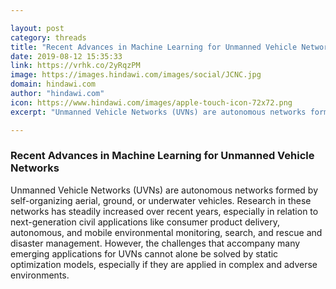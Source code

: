 ```yaml
---

layout: post
category: threads
title: "Recent Advances in Machine Learning for Unmanned Vehicle Networks"
date: 2019-08-12 15:35:33
link: https://vrhk.co/2yRqzPM
image: https://images.hindawi.com/images/social/JCNC.jpg
domain: hindawi.com
author: "hindawi.com"
icon: https://www.hindawi.com/images/apple-touch-icon-72x72.png
excerpt: "Unmanned Vehicle Networks (UVNs) are autonomous networks formed by self-organizing aerial, ground, or underwater vehicles. Research in these networks has steadily increased over recent years, especially in relation to next-generation civil applications like consumer product delivery, autonomous, and mobile environmental monitoring, search, and rescue and disaster management. However, the challenges that accompany many emerging applications for UVNs cannot alone be solved by static optimization models, especially if they are applied in complex and adverse environments."

---
```


### Recent Advances in Machine Learning for Unmanned Vehicle Networks

Unmanned Vehicle Networks (UVNs) are autonomous networks formed by self-organizing aerial, ground, or underwater vehicles. Research in these networks has steadily increased over recent years, especially in relation to next-generation civil applications like consumer product delivery, autonomous, and mobile environmental monitoring, search, and rescue and disaster management. However, the challenges that accompany many emerging applications for UVNs cannot alone be solved by static optimization models, especially if they are applied in complex and adverse environments.